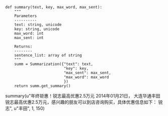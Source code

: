 
```
def summary(text, key, max_word, max_sent):
    """
    Parameters
    ----------
    text: string, unicode
    key: string, unicode
    max_word: int
    max_sent: int

    Returns:
    --------
    sentence_list: array of string
    """
    summ = Summarization({"text": text,
                          "key": key,
                          "max_sent": max_sent,
                          "max_word": max_word
                          })
    return summ.get_summary()
```


summary(u"年终钜惠！锐志最高优惠2.5万元   2014年01月21日，
大连华通丰田锐志最高优惠2.5万元，感兴趣的朋友可以到店咨询购买，具体优惠信息如下：      锐志",
u"丰田", 1, 150)
